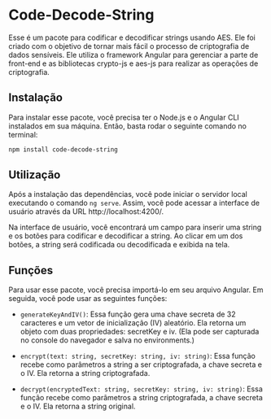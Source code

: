 # Code-Decode-String

Esse é um pacote para codificar e decodificar strings usando AES. Ele foi criado com o objetivo de tornar mais fácil o processo de criptografia de dados sensíveis. Ele utiliza o framework Angular para gerenciar a parte de front-end e as bibliotecas crypto-js e aes-js para realizar as operações de criptografia.

## Instalação

Para instalar esse pacote, você precisa ter o Node.js e o Angular CLI instalados em sua máquina. Então, basta rodar o seguinte comando no terminal:

```sh
npm install code-decode-string
```

## Utilização

Após a instalação das dependências, você pode iniciar o servidor local executando o comando `ng serve`. Assim, você pode acessar a interface de usuário através da URL http://localhost:4200/.

Na interface de usuário, você encontrará um campo para inserir uma string e os botões para codificar e decodificar a string. Ao clicar em um dos botões, a string será codificada ou decodificada e exibida na tela.

## Funções

Para usar esse pacote, você precisa importá-lo em seu arquivo Angular. Em seguida, você pode usar as seguintes funções:

-   `generateKeyAndIV()`: Essa função gera uma chave secreta de 32 caracteres e um vetor de inicialização (IV) aleatório. Ela retorna um objeto com duas propriedades: secretKey e iv. (Ela pode ser capturada no console do navegador e salva no environments.)

-   `encrypt(text: string, secretKey: string, iv: string)`: Essa função recebe como parâmetros a string a ser criptografada, a chave secreta e o IV. Ela retorna a string criptografada.

-   `decrypt(encryptedText: string, secretKey: string, iv: string)`: Essa função recebe como parâmetros a string criptografada, a chave secreta e o IV. Ela retorna a string original.
